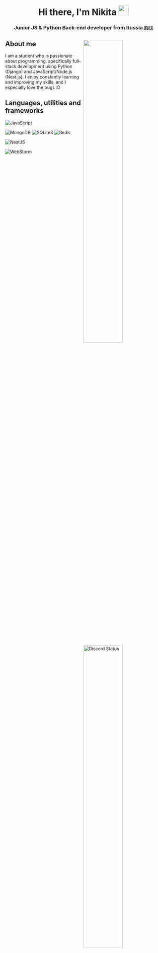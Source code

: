 <h1 align="center">Hi there, I'm Nikita <img src="https://github.com/blackcater/blackcater/raw/main/images/Hi.gif" height="32"/></h1>
<h3 align="center">Junior JS & Python Back-end developer from Russia 🇷🇺</h3>

<a href="https://wakatime.com/@Amadeus" target="_blank">
  <img width="50%" align="right" src="https://github-readme-stats.vercel.app/api/wakatime?username=Amadeus">
<a/>
<a href="https://discord.com/users/747815436816744540" target="_blank">
  <img width="50%" align="right" alt="Discord Status" src="https://lanyard.cnrad.dev/api/747815436816744540?theme=light&borderRadius=5px">
<a />
  <h2>About me</h2>
  
  I am a student who is passionate about programming, specifically full-stack development using Python (Django) and JavaScript/Node.js (Nest.js). I enjoy constantly learning and improving my skills, and I especially love the bugs :D
  <h2>Languages, utilities and frameworks</h2>
  
![JavaScript](https://img.shields.io/badge/javascript-%23323330.svg?style=for-the-badge&logo=javascript&logoColor=%23F7DF1E)
  
<img alt="MongoDB" src="https://img.shields.io/badge/MongoDB-%234ea94b.svg?style=for-the-badge&logo=mongodb&logoColor=white" /> <img alt="SQLite3" src="https://img.shields.io/badge/sqlite-%2307405e.svg?style=for-the-badge&logo=sqlite&logoColor=white" /> <img alt="Redis" src="https://img.shields.io/badge/redis-%23DD0031.svg?style=for-the-badge&logo=redis&logoColor=white" /> 
 
![NestJS](https://img.shields.io/badge/nestjs-%23E0234E.svg?style=for-the-badge&logo=nestjs&logoColor=white)
  
![WebStorm](https://img.shields.io/badge/webstorm-143?style=for-the-badge&logo=webstorm&logoColor=white&color=black)
